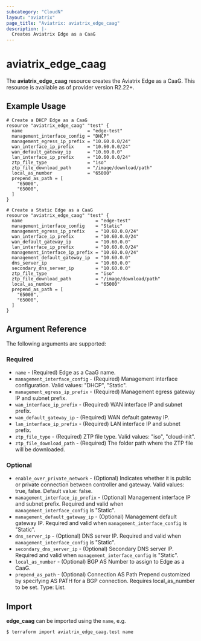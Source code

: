 ```yaml
---
subcategory: "CloudN"
layout: "aviatrix"
page_title: "Aviatrix: aviatrix_edge_caag"
description: |-
  Creates Aviatrix Edge as a CaaG
---
```


# aviatrix_edge_caag

The **aviatrix_edge_caag** resource creates the Aviatrix Edge as a CaaG. This resource is available as of provider version R2.22+.

## Example Usage

```hcl
# Create a DHCP Edge as a CaaG
resource "aviatrix_edge_caag" "test" {
  name                        = "edge-test"
  management_interface_config = "DHCP"
  management_egress_ip_prefix = "10.60.0.0/24"
  wan_interface_ip_prefix     = "10.60.0.0/24"
  wan_default_gateway_ip      = "10.60.0.0"
  lan_interface_ip_prefix     = "10.60.0.0/24"
  ztp_file_type               = "iso"
  ztp_file_download_path      = "/image/download/path"
  local_as_number             = "65000"
  prepend_as_path = [
    "65000",
    "65000",
  ]
}
```
```hcl
# Create a Static Edge as a CaaG
resource "aviatrix_edge_caag" "test" {
  name                           = "edge-test"
  management_interface_config    = "Static"
  management_egress_ip_prefix    = "10.60.0.0/24"
  wan_interface_ip_prefix        = "10.60.0.0/24"
  wan_default_gateway_ip         = "10.60.0.0"
  lan_interface_ip_prefix        = "10.60.0.0/24"
  management_interface_ip_prefix = "10.60.0.0/24"
  management_default_gateway_ip  = "10.60.0.0"
  dns_server_ip                  = "10.60.0.0"
  secondary_dns_server_ip        = "10.60.0.0"
  ztp_file_type                  = "iso"
  ztp_file_download_path         = "/image/download/path"
  local_as_number                = "65000"
  prepend_as_path = [
    "65000",
    "65000",
  ]
}
```

## Argument Reference

The following arguments are supported:

### Required
* `name` - (Required) Edge as a CaaG name.
* `management_interface_config` - (Required) Management interface configuration. Valid values: "DHCP", "Static". 
* `management_egress_ip_prefix` - (Required) Management egress gateway IP and subnet prefix.
* `wan_interface_ip_prefix` - (Required) WAN interface IP and subnet prefix.
* `wan_default_gateway_ip` - (Required) WAN default gateway IP.
* `lan_interface_ip_prefix` - (Required) LAN interface IP and subnet prefix.
* `ztp_file_type` - (Required) ZTP file type. Valid values: "iso", "cloud-init".
* `ztp_file_download_path` - (Required) The folder path where the ZTP file will be downloaded.

### Optional
* `enable_over_private_network` - (Optional) Indicates whether it is public or private connection between controller and gateway. Valid values: true, false. Default value: false.
* `management_interface_ip_prefix` - (Optional) Management interface IP and subnet prefix. Required and valid when `management_interface_config` is "Static". 
* `management_default_gateway_ip` - (Optional) Management default gateway IP. Required and valid when `management_interface_config` is "Static".
* `dns_server_ip` - (Optional) DNS server IP. Required and valid when `management_interface_config` is "Static".
* `secondary_dns_server_ip` - (Optional) Secondary DNS server IP. Required and valid when `management_interface_config` is "Static".
* `local_as_number` - (Optional) BGP AS Number to assign to Edge as a CaaG.
* `prepend_as_path` - (Optional) Connection AS Path Prepend customized by specifying AS PATH for a BGP connection. Requires local_as_number to be set. Type: List.

## Import

**edge_caag** can be imported using the `name`, e.g.

```
$ terraform import aviatrix_edge_caag.test name
```
